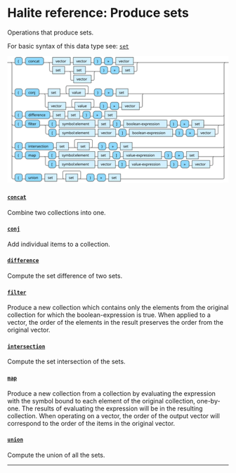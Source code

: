 <!---
  This markdown file was generated. Do not edit.
  -->

# Halite reference: Produce sets

Operations that produce sets.

For basic syntax of this data type see: [`set`](halite-basic-syntax-reference.md#set)

!["set-out"](./halite-bnf-diagrams/set-out.svg)

#### [`concat`](halite-full-reference.md#concat)

Combine two collections into one.

#### [`conj`](halite-full-reference.md#conj)

Add individual items to a collection.

#### [`difference`](halite-full-reference.md#difference)

Compute the set difference of two sets.

#### [`filter`](halite-full-reference.md#filter)

Produce a new collection which contains only the elements from the original collection for which the boolean-expression is true. When applied to a vector, the order of the elements in the result preserves the order from the original vector.

#### [`intersection`](halite-full-reference.md#intersection)

Compute the set intersection of the sets.

#### [`map`](halite-full-reference.md#map)

Produce a new collection from a collection by evaluating the expression with the symbol bound to each element of the original collection, one-by-one. The results of evaluating the expression will be in the resulting collection. When operating on a vector, the order of the output vector will correspond to the order of the items in the original vector.

#### [`union`](halite-full-reference.md#union)

Compute the union of all the sets.

---
